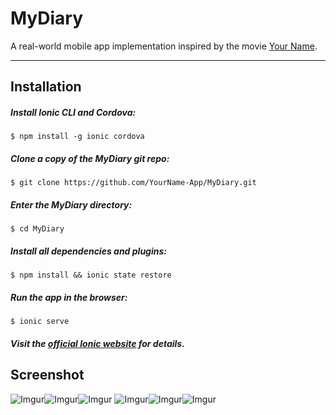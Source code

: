 MyDiary
===================

A real-world mobile app implementation inspired by the movie [Your Name][1].

----------


## Installation

##### Install Ionic CLI and Cordova:
```
$ npm install -g ionic cordova
```

##### Clone a copy of the MyDiary git repo:
```
$ git clone https://github.com/YourName-App/MyDiary.git
```

##### Enter the MyDiary directory:
```
$ cd MyDiary
```

##### Install all dependencies and plugins:
```
$ npm install && ionic state restore
```

##### Run the app in the browser:
```
$ ionic serve
```

##### Visit the [official Ionic website][2] for details.


## Screenshot

![Imgur](http://i.imgur.com/3Wq7edK.png)![Imgur](http://i.imgur.com/8Mt07UH.png)![Imgur](http://i.imgur.com/aiTtn0S.png)
![Imgur](http://i.imgur.com/3SXD324.png)![Imgur](http://i.imgur.com/hT77d5e.png)![Imgur](http://i.imgur.com/8qMaQlp.png)


[1]: http://www.kiminona.com/index.html
[2]: http://ionicframework.com/docs/v2/setup/installation/

